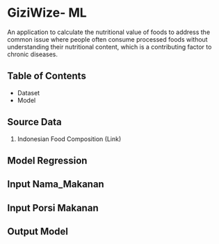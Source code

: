 # GiziWize- ML
An application to calculate the nutritional value of foods to address the common issue where people often consume processed foods without understanding their nutritional content, which is a contributing factor to chronic diseases.

## Table of Contents
- Dataset
- Model

## Source Data
1. Indonesian Food Composition (Link)


## Model Regression
  ## Input Nama_Makanan
  ## Input Porsi Makanan
  ## Output Model
